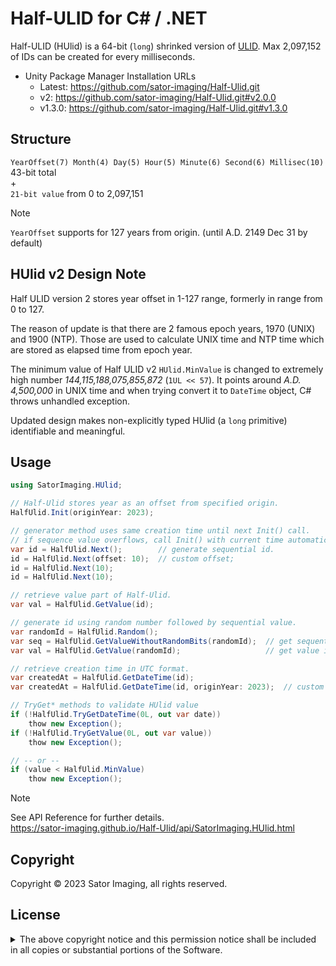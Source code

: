 <!-- omit in toc -->
# Half-ULID for C# / .NET

Half-ULID (HUlid) is a 64-bit (`long`) shrinked version of [ULID](https://github.com/ulid/spec).
Max 2,097,152 of IDs can be created for every milliseconds.

- Unity Package Manager Installation URLs
    - Latest: https://github.com/sator-imaging/Half-Ulid.git
    - v2: https://github.com/sator-imaging/Half-Ulid.git#v2.0.0
    - v1.3.0: https://github.com/sator-imaging/Half-Ulid.git#v1.3.0



## Structure

`YearOffset(7) Month(4) Day(5) Hour(5) Minute(6) Second(6) Millisec(10)` 43-bit total  
 +  
`21-bit value` from 0 to 2,097,151

> [!NOTE]
> `YearOffset` supports for 127 years from origin. (until A.D. 2149 Dec 31 by default)



## HUlid v2 Design Note

Half ULID version 2 stores year offset in 1-127 range, formerly in range from 0 to 127.

The reason of update is that there are 2 famous epoch years, 1970 (UNIX) and 1900 (NTP). Those are used to calculate UNIX time and NTP time which are stored as elapsed time from epoch year.

The minimum value of Half ULID v2 `HUlid.MinValue` is changed to extremely high number *144,115,188,075,855,872* (`1UL << 57`).
It points around *A.D. 4,500,000* in UNIX time and when trying convert it to `DateTime` object, C# throws unhandled exception.

Updated design makes non-explicitly typed HUlid (a `long` primitive) identifiable and meaningful.



## Usage

```csharp
using SatorImaging.HUlid;

// Half-Ulid stores year as an offset from specified origin.
HalfUlid.Init(originYear: 2023);

// generator method uses same creation time until next Init() call.
// if sequence value overflows, call Init() with current time automatically
var id = HalfUlid.Next();        // generate sequential id.
id = HalfUlid.Next(offset: 10);  // custom offset;
id = HalfUlid.Next(10);
id = HalfUlid.Next(10);

// retrieve value part of Half-Ulid.
var val = HalfUlid.GetValue(id);

// generate id using random number followed by sequential value.
var randomId = HalfUlid.Random();
var seq = HalfUlid.GetValueWithoutRandomBits(randomId);  // get sequential part only
var val = HalfUlid.GetValue(randomId);                   // get value including random bits

// retrieve creation time in UTC format.
var createdAt = HalfUlid.GetDateTime(id);
var createdAt = HalfUlid.GetDateTime(id, originYear: 2023);  // custom year origin.

// TryGet* methods to validate HUlid value
if (!HalfUlid.TryGetDateTime(0L, out var date))
    thow new Exception();
if (!HalfUlid.TryGetValue(0L, out var value))
    thow new Exception();

// -- or --
if (value < HalfUlid.MinValue)
    thow new Exception();
```



> [!NOTE]
> See API Reference for further details.  
> https://sator-imaging.github.io/Half-Ulid/api/SatorImaging.HUlid.html



## Copyright

Copyright &copy; 2023 Sator Imaging, all rights reserved.



## License


<p>
<details>
<summary>The above copyright notice and this permission notice shall be included in all
copies or substantial portions of the Software.</summary>

```text
MIT License

Copyright (c) 2023 Sator Imaging

Permission is hereby granted, free of charge, to any person obtaining a copy
of this software and associated documentation files (the "Software"), to deal
in the Software without restriction, including without limitation the rights
to use, copy, modify, merge, publish, distribute, sublicense, and/or sell
copies of the Software, and to permit persons to whom the Software is
furnished to do so, subject to the following conditions:

The above copyright notice and this permission notice shall be included in all
copies or substantial portions of the Software.

THE SOFTWARE IS PROVIDED "AS IS", WITHOUT WARRANTY OF ANY KIND, EXPRESS OR
IMPLIED, INCLUDING BUT NOT LIMITED TO THE WARRANTIES OF MERCHANTABILITY,
FITNESS FOR A PARTICULAR PURPOSE AND NONINFRINGEMENT. IN NO EVENT SHALL THE
AUTHORS OR COPYRIGHT HOLDERS BE LIABLE FOR ANY CLAIM, DAMAGES OR OTHER
LIABILITY, WHETHER IN AN ACTION OF CONTRACT, TORT OR OTHERWISE, ARISING FROM,
OUT OF OR IN CONNECTION WITH THE SOFTWARE OR THE USE OR OTHER DEALINGS IN THE
SOFTWARE.
```

</details>
</p>
